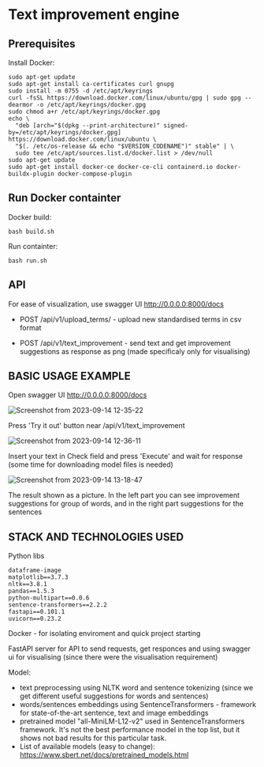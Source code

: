 # Text improvement engine

## Prerequisites

Install Docker:
```
sudo apt-get update
sudo apt-get install ca-certificates curl gnupg
sudo install -m 0755 -d /etc/apt/keyrings
curl -fsSL https://download.docker.com/linux/ubuntu/gpg | sudo gpg --dearmor -o /etc/apt/keyrings/docker.gpg
sudo chmod a+r /etc/apt/keyrings/docker.gpg
echo \
  "deb [arch="$(dpkg --print-architecture)" signed-by=/etc/apt/keyrings/docker.gpg] https://download.docker.com/linux/ubuntu \
  "$(. /etc/os-release && echo "$VERSION_CODENAME")" stable" | \
  sudo tee /etc/apt/sources.list.d/docker.list > /dev/null
sudo apt-get update
sudo apt-get install docker-ce docker-ce-cli containerd.io docker-buildx-plugin docker-compose-plugin
```

## Run Docker containter
Docker build:

```
bash build.sh
```

Run containter:

```
bash run.sh
```

## API
For ease of visualization, use swagger UI http://0.0.0.0:8000/docs

 - POST /api/v1/upload_terms/    - upload new standardised terms in csv format

 - POST /api/v1/text_improvement - send text and get improvement suggestions as response as png (made specificaly only for visualising)

## BASIC USAGE EXAMPLE
Open swagger UI http://0.0.0.0:8000/docs

![Screenshot from 2023-09-14 12-35-22](https://github.com/vasilenkone/text_improvement_engine/assets/86557038/723333a6-0682-455c-811f-91aadd8e1ca0)

Press 'Try it out' button near /api/v1/text_improvement

![Screenshot from 2023-09-14 12-36-11](https://github.com/vasilenkone/text_improvement_engine/assets/86557038/b3475bcb-505b-4999-86da-e1e17d100c9f)

Insert your text in Check field and press 'Execute' and wait for response (some time for downloading model files is needed)

![Screenshot from 2023-09-14 13-18-47](https://github.com/vasilenkone/text_improvement_engine/assets/86557038/39fc3f14-5f34-49ea-98a7-62e2aa9ffa62)


The result shown as a picture. In the left part you can see improvement suggestions for group of words, and in the right part suggestions for the sentences

## STACK AND TECHNOLOGIES USED

Python libs
```
dataframe-image
matplotlib==3.7.3 
nltk==3.8.1
pandas==1.5.3
python-multipart==0.0.6
sentence-transformers==2.2.2
fastapi==0.101.1
uvicorn==0.23.2
```
Docker - for isolating enviroment and quick project starting

FastAPI server for API to send requests, get responces and using swagger ui for visualising (since there were the visualisation requirement)

Model:
- text preprocessing using NLTK word and sentence tokenizing (since we get different useful suggestions for words and sentences)
- words/sentences embeddings using SentenceTransformers - framework for state-of-the-art sentence, text and image embeddings
- pretrained model "all-MiniLM-L12-v2" used in SentenceTransformers framework. It's not the best performance model in the top list, but it shows not bad results for this particular task.
- List of available models (easy to change): https://www.sbert.net/docs/pretrained_models.html



